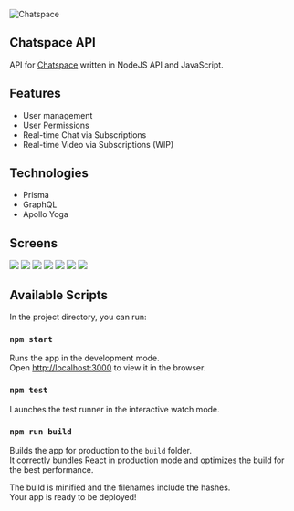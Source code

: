 ![Chatspace](.//public/favicon.svg) 

## Chatspace API

API for [Chatspace](https://github.com/marcllahona/chatspace) written in NodeJS API and JavaScript.

## Features

- User management
- User Permissions
- Real-time Chat via Subscriptions
- Real-time Video via Subscriptions (WIP)

## Technologies

- Prisma
- GraphQL
- Apollo Yoga

## Screens

![](src/images/screens/login.png)
![](src/images/screens/register.png)
![](src/images/screens/home.png)
![](src/images/screens/meeting.png)
![](src/images/screens/meeting_chat.png)
![](src/images/screens/meeting_invite.png)
![](src/images/screens/meeting_leave.png)

## Available Scripts

In the project directory, you can run:

### `npm start`

Runs the app in the development mode.<br>
Open [http://localhost:3000](http://localhost:3000) to view it in the browser.

### `npm test`

Launches the test runner in the interactive watch mode.<br>

### `npm run build`

Builds the app for production to the `build` folder.<br>
It correctly bundles React in production mode and optimizes the build for the best performance.

The build is minified and the filenames include the hashes.<br>
Your app is ready to be deployed!
